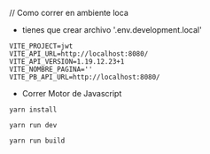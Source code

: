 // Como correr en ambiente loca

* tienes que crear archivo '.env.development.local'

```
VITE_PROJECT=jwt
VITE_API_URL=http://localhost:8080/
VITE_API_VERSION=1.19.12.23+1
VITE_NOMBRE_PAGINA=''
VITE_PB_API_URL=http://localhost:8080/
```

* Correr Motor de Javascript

```
yarn install

yarn run dev

yarn run build
```